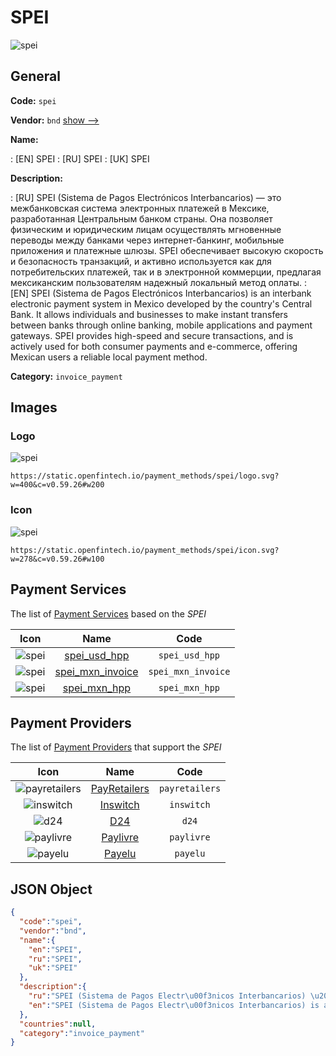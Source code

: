 
# SPEI 
![spei](https://static.openfintech.io/payment_methods/spei/logo.svg?w=400&c=v0.59.26#w200)  

## General 
**Code:** `spei` 
 
**Vendor:** `bnd` [show -->](/vendors/bnd/) 
 
**Name:** 
 
:	[EN] SPEI 
:	[RU] SPEI 
:	[UK] SPEI 
 
**Description:** 
 
: [RU] SPEI (Sistema de Pagos Electrónicos Interbancarios) — это межбанковская система электронных платежей в Мексике, разработанная Центральным банком страны. Она позволяет физическим и юридическим лицам осуществлять мгновенные переводы между банками через интернет-банкинг, мобильные приложения и платежные шлюзы. SPEI обеспечивает высокую скорость и безопасность транзакций, и активно используется как для потребительских платежей, так и в электронной коммерции, предлагая мексиканским пользователям надежный локальный метод оплаты. 
: [EN] SPEI (Sistema de Pagos Electrónicos Interbancarios) is an interbank electronic payment system in Mexico developed by the country's Central Bank. It allows individuals and businesses to make instant transfers between banks through online banking, mobile applications and payment gateways. SPEI provides high-speed and secure transactions, and is actively used for both consumer payments and e-commerce, offering Mexican users a reliable local payment method. 
 
**Category:** `invoice_payment` 
 

## Images 

### Logo 
![spei](https://static.openfintech.io/payment_methods/spei/logo.svg?w=400&c=v0.59.26#w200)  

```
https://static.openfintech.io/payment_methods/spei/logo.svg?w=400&c=v0.59.26#w200
```  

### Icon 
![spei](https://static.openfintech.io/payment_methods/spei/icon.svg?w=278&c=v0.59.26#w100)  

```
https://static.openfintech.io/payment_methods/spei/icon.svg?w=278&c=v0.59.26#w100
```  

## Payment Services 
 
The list of [Payment Services](/payment-services/) based on the _SPEI_ 

|Icon|Name|Code| 
|:---:|:---:|:---:| 
|![spei](https://static.openfintech.io/payment_methods/spei/icon.svg?w=278&c=v0.59.26#w100) |[spei_usd_hpp](/payment-services/spei_usd_hpp/)|`spei_usd_hpp`| 
|![spei](https://static.openfintech.io/payment_methods/spei/icon.svg?w=278&c=v0.59.26#w100) |[spei_mxn_invoice](/payment-services/spei_mxn_invoice/)|`spei_mxn_invoice`| 
|![spei](https://static.openfintech.io/payment_methods/spei/icon.svg?w=278&c=v0.59.26#w100) |[spei_mxn_hpp](/payment-services/spei_mxn_hpp/)|`spei_mxn_hpp`| 
 

## Payment Providers 
 
The list of [Payment Providers](/payment-providers/) that support the _SPEI_ 

|Icon|Name|Code| 
|:---:|:---:|:---:| 
|![payretailers](https://static.openfintech.io/payment_providers/payretailers/icon.svg?w=278&c=v0.59.26#w100) |[PayRetailers](/payment-providers/payretailers/)|`payretailers`| 
|![inswitch](https://static.openfintech.io/payment_providers/inswitch/icon.png?w=278&c=v0.59.26#w100) |[Inswitch](/payment-providers/inswitch/)|`inswitch`| 
|![d24](https://static.openfintech.io/payment_providers/d24/icon.svg?w=278&c=v0.59.26#w100) |[D24](/payment-providers/d24/)|`d24`| 
|![paylivre](https://static.openfintech.io/payment_providers/paylivre/icon.png?w=278&c=v0.59.26#w100) |[Paylivre](/payment-providers/paylivre/)|`paylivre`| 
|![payelu](https://static.openfintech.io/payment_providers/payelu/icon.png?w=278&c=v0.59.26#w100) |[Payelu](/payment-providers/payelu/)|`payelu`| 
 

## JSON Object 

```json
{
  "code":"spei",
  "vendor":"bnd",
  "name":{
    "en":"SPEI",
    "ru":"SPEI",
    "uk":"SPEI"
  },
  "description":{
    "ru":"SPEI (Sistema de Pagos Electr\u00f3nicos Interbancarios) \u2014 \u044d\u0442\u043e \u043c\u0435\u0436\u0431\u0430\u043d\u043a\u043e\u0432\u0441\u043a\u0430\u044f \u0441\u0438\u0441\u0442\u0435\u043c\u0430 \u044d\u043b\u0435\u043a\u0442\u0440\u043e\u043d\u043d\u044b\u0445 \u043f\u043b\u0430\u0442\u0435\u0436\u0435\u0439 \u0432 \u041c\u0435\u043a\u0441\u0438\u043a\u0435, \u0440\u0430\u0437\u0440\u0430\u0431\u043e\u0442\u0430\u043d\u043d\u0430\u044f \u0426\u0435\u043d\u0442\u0440\u0430\u043b\u044c\u043d\u044b\u043c \u0431\u0430\u043d\u043a\u043e\u043c \u0441\u0442\u0440\u0430\u043d\u044b. \u041e\u043d\u0430 \u043f\u043e\u0437\u0432\u043e\u043b\u044f\u0435\u0442 \u0444\u0438\u0437\u0438\u0447\u0435\u0441\u043a\u0438\u043c \u0438 \u044e\u0440\u0438\u0434\u0438\u0447\u0435\u0441\u043a\u0438\u043c \u043b\u0438\u0446\u0430\u043c \u043e\u0441\u0443\u0449\u0435\u0441\u0442\u0432\u043b\u044f\u0442\u044c \u043c\u0433\u043d\u043e\u0432\u0435\u043d\u043d\u044b\u0435 \u043f\u0435\u0440\u0435\u0432\u043e\u0434\u044b \u043c\u0435\u0436\u0434\u0443 \u0431\u0430\u043d\u043a\u0430\u043c\u0438 \u0447\u0435\u0440\u0435\u0437 \u0438\u043d\u0442\u0435\u0440\u043d\u0435\u0442-\u0431\u0430\u043d\u043a\u0438\u043d\u0433, \u043c\u043e\u0431\u0438\u043b\u044c\u043d\u044b\u0435 \u043f\u0440\u0438\u043b\u043e\u0436\u0435\u043d\u0438\u044f \u0438 \u043f\u043b\u0430\u0442\u0435\u0436\u043d\u044b\u0435 \u0448\u043b\u044e\u0437\u044b. SPEI \u043e\u0431\u0435\u0441\u043f\u0435\u0447\u0438\u0432\u0430\u0435\u0442 \u0432\u044b\u0441\u043e\u043a\u0443\u044e \u0441\u043a\u043e\u0440\u043e\u0441\u0442\u044c \u0438 \u0431\u0435\u0437\u043e\u043f\u0430\u0441\u043d\u043e\u0441\u0442\u044c \u0442\u0440\u0430\u043d\u0437\u0430\u043a\u0446\u0438\u0439, \u0438 \u0430\u043a\u0442\u0438\u0432\u043d\u043e \u0438\u0441\u043f\u043e\u043b\u044c\u0437\u0443\u0435\u0442\u0441\u044f \u043a\u0430\u043a \u0434\u043b\u044f \u043f\u043e\u0442\u0440\u0435\u0431\u0438\u0442\u0435\u043b\u044c\u0441\u043a\u0438\u0445 \u043f\u043b\u0430\u0442\u0435\u0436\u0435\u0439, \u0442\u0430\u043a \u0438 \u0432 \u044d\u043b\u0435\u043a\u0442\u0440\u043e\u043d\u043d\u043e\u0439 \u043a\u043e\u043c\u043c\u0435\u0440\u0446\u0438\u0438, \u043f\u0440\u0435\u0434\u043b\u0430\u0433\u0430\u044f \u043c\u0435\u043a\u0441\u0438\u043a\u0430\u043d\u0441\u043a\u0438\u043c \u043f\u043e\u043b\u044c\u0437\u043e\u0432\u0430\u0442\u0435\u043b\u044f\u043c \u043d\u0430\u0434\u0435\u0436\u043d\u044b\u0439 \u043b\u043e\u043a\u0430\u043b\u044c\u043d\u044b\u0439 \u043c\u0435\u0442\u043e\u0434 \u043e\u043f\u043b\u0430\u0442\u044b.",
    "en":"SPEI (Sistema de Pagos Electr\u00f3nicos Interbancarios) is an interbank electronic payment system in Mexico developed by the country's Central Bank. It allows individuals and businesses to make instant transfers between banks through online banking, mobile applications and payment gateways. SPEI provides high-speed and secure transactions, and is actively used for both consumer payments and e-commerce, offering Mexican users a reliable local payment method."
  },
  "countries":null,
  "category":"invoice_payment"
}
```  
